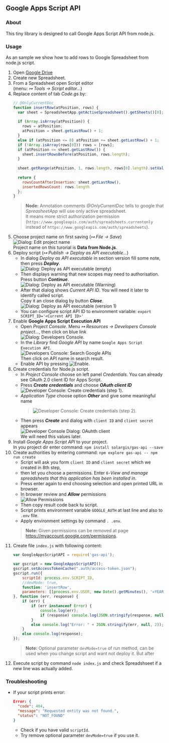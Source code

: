 ## Google Apps Script API

### About
This tiny library is designed to call Google Apps Script API
from node.js.

### Usage
As an sample we show how to add rows to Google Spreadsheet
from node.js script.   

 1. Open [Google Drive](https://drive.google.com)
 1. Create new Spreadsheet.
 1. From a Spreadsheet open Script editor  
    (menu: *↦ Tools →  Script editor...*)
 1. Replace content of tab _Code.gs_ by:
    ```javascript
    // @OnlyCurrentDoc
    function insertRow(atPosition, rows) {
      var sheet = SpreadsheetApp.getActiveSpreadsheet().getSheets()[0];
     
      if (Array.isArray(atPosition)) {
        rows = atPosition;
        atPosition = sheet.getLastRow() + 1;
      }
      else if (atPosition <= 0) atPosition += sheet.getLastRow() + 1;
      if (!Array.isArray(rows[0])) rows = [rows];
      if (atPosition <= sheet.getLastRow()) {
        sheet.insertRowsBefore(atPosition, rows.length);
      }
        
      sheet.getRange(atPosition, 1, rows.length, rows[0].length).setValues(rows);
      
      return {
        rowsCountAfterInsertion: sheet.getLastRow(),
        insertedRowsCount: rows.length
      };
    }
    ```
    > **Node:** Annotation comments _@OnlyCurrentDoc_ tells to google that _SpreasheetApp_ will use only active spreadsheet.  
      It means more strict authorization permission (`https://www.googleapis.com/auth/spreadsheets.currentonly`
      instead of `https://www.googleapis.com/auth/spreadsheets`).
 1. Choose project name on first saving (*↦ File → Save*)  
	![Dialog: Edit project name](./readme-resoureces/Dialog-EditProjectName.png)  
	Project name on this turorial is **Data from Node.js**.
 1. Deploy script (*↦ Publish → Deploy as API executable...*)  
    * In dialog _Deploy as API executable_ in section version fill some note, then press ___Deploy___.   
      ![Dialog: Deploy as API executable (empty)](./readme-resoureces/Dialog-DeployAsApiExecutable-empty.png)
    * Then displays warning that new scopes may need to authorisation.
      Press button ___Continue___.  
      ![Dialog: Deploy as API executable (Warning)](./readme-resoureces/Dialog-Warning.png)
    * After that dialog shows _Current API ID_. You will need it later to identify called script.  
      Copy it an close dialog by button ___Close___.  
      ![Dialog: Deploy as API executable (version 1)](./readme-resoureces/Dialog-DeployAsApiExecutable-v1.png)
    * You can configure script API ID to environment variable: `export SCRIPT_ID='<Current API ID>'`  
 1. Enable __Google Apps Script Execution API__
    * Open _Project Console_. Menu *↦ Resources → Developers Console project...*, then click on blue link  
      ![Dialog: Developers Console](./readme-resoureces/Dialog-DevelopersConsoleProject.png).
    * In the _Library_ find _Google API_ by name `Google Apps Script Execution API`.  
      ![Developers Console: Search Google APIs](./readme-resoureces/DeveloperConsole-SearchAPI.png)  
      Then click on API name in search result.
    * Enable API by pressing ![Enable](./readme-resoureces/DeveloperConsole-EnableAPI.png).
 1. Create credentials for Node.js script.
    * In _Project Console_ choose on left panel _Credentials_.
      You can already see OAuth 2.0 client ID for Apps Script.
    * Press ___Create credentials___ and choose ___OAuth client ID___  
      ![Developer Console: Create credentials (step 1)](./readme-resoureces/DeveloperConsole-CreateCredentials-step1.png).
    * _Application Type_ choose option ___Other___ and give some meaningful name  
      > ![Developer Console: Create credentials (step 2)](./readme-resoureces/DeveloperConsole-CreateCredentials-step2.png).
    * Then press ___Create___ and dialog with `client ID` and `client secret` appears  
      ![Developer Console Dialog: OAuhth client](./readme-resoureces/Dialog-OAuthClient.png)  
      We will need this values later.
 1. Install _Google Apps Script API_ to your project.  
    In you project dir enter command: `npm install solargis/gas-api --save`
 1. Create authorities by entering command: `npm explore gas-api -- npm run create`
    * Script will ask you form `client ID` and `client secret` which we created in 8th step,
    * then let you choose a permissions. Enter `6`-_View and manage spreadsheets that this application has been installed in_.
    * Press enter again to end choosing selection and open printed URL in browser.
    * In browser review and ___Allow___ permissions  
      ![Allow Permissions](./readme-resoureces/AllowPermissions.png)
    * Then copy result code back tu script.
    * Script prints environment variable `GOOGLE_AUTH` at last line and also to `.env` file.
    * Apply environment settings by command `. .env`.
    > **Note:** Given permissions can be removed at page <https://myaccount.google.com/permissions>.
 1. Create file `index.js` with following content:
    ```javascript
    var GoogleAppsScriptAPI = require('gas-api');
    
    var gscript = new GoogleAppsScriptAPI();
    gscript.setAccessTokenCache(".auth/access-token.json");
    gscript.run({
    	scriptId: process.env.SCRIPT_ID,
    	//devMode: true,
    	function: 'insertRow',
    	parameters: [[process.env.USER, new Date().getMinutes(), '=YEAR(NOW())-R[0]C[-1]']]
    }, function (err, response) {
    	if (err) {
    		if (err instanceof Error) {
    			console.log(err);
    			if (response) console.log(JSON.stringify(response, null, 2));
    		}
    		else console.log("Error: " + JSON.stringify(err, null, 2));
    	}
    	else console.log(response);
    });
    ```
    > **Note:** Optional parameter `devMode=true` of run method, can be used when you change script and
      want not deploy it. But after 
 1. Execute script by command `node index.js` and check Spreadshseet if a new line was actually added.
   
### Troubleshooting
 * If your script prints error:
   ```json
   Error: {
     "code": 404,
     "message": "Requested entity was not found.",
     "status": "NOT_FOUND"
   }
   ```
   * Check if you have valid `scriptId`.
   * Try remove optional parameter `devMode=true` if you use it.  
